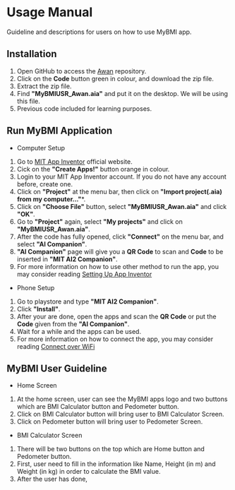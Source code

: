 # Usage Manual

Guideline and descriptions for users on how to use MyBMI app.

## Installation

1. Open GitHub to access the [Awan](https://github.com/Alif-Iskandar/Awan) repository. 
2. Click on the **Code** button green in colour, and download the zip file.
3. Extract the zip file.
4. Find **"MyBMIUSR_Awan.aia"** and put it on the desktop. We will be using this file.
5. Previous code included for learning purposes.

## Run MyBMI Application

* Computer Setup
1. Go to [MIT App Inventor](http://appinventor.mit.edu/) official website.
2. Cick on the **"Create Apps!"** button orange in colour.
3. Login to your MIT App Inventor account. If you do not have any account before, create one.
4. Click on **"Project"** at the menu bar, then click on **"Import project(.aia) from my computer..."***.
5. Click on **"Choose File"** button, select **"MyBMIUSR_Awan.aia"** and click **"OK"**.
6. Go to **"Project"** again, select **"My projects"** and click on **"MyBMIUSR_Awan.aia"**.
7. After the code has fully opened, click **"Connect"** on the menu bar, and select **"AI Companion"**.
8. **"AI Companion"** page will give you a **QR Code** to scan and **Code** to be inserted in **"MIT AI2 Companion"**.
9. For more information on how to use other method to run the app, you may consider reading [Setting Up App Inventor](https://appinventor.mit.edu/explore/ai2/setup)

* Phone Setup
1. Go to playstore and type **"MIT AI2 Companion"**.
2. Click **"Install"**.
3. After your are done, open the apps and scan the **QR Code** or put the **Code** given from the **"AI Companion"**.
4. Wait for a while and the apps can be used.
5. For more information on how to connect the app, you may consider reading [Connect over WiFi](http://appinventor.mit.edu/explore/ai2/setup-device-wifi)

## MyBMI User Guideline

* Home Screen
1. At the home screen, user can see the MyBMI apps logo and two buttons which are BMI Calculator button and Pedometer button.
2. Click on BMI Calculator button will bring user to BMI Calculator Screen.
3. Click on Pedometer button will bring user to Pedometer Screen.

* BMI Calculator Screen
1. There will be two buttons on the top which are Home button and Pedometer button.
2. First, user need to fill in the information like Name, Height (in m) and Weight (in kg) in order to calculate the BMI value.
3. After the user has done, 
